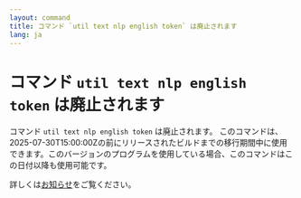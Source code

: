```yaml
---
layout: command
title: コマンド `util text nlp english token` は廃止されます
lang: ja
---
```


# コマンド `util text nlp english token` は廃止されます

コマンド `util text nlp english token` は廃止されます。
このコマンドは、2025-07-30T15:00:00Zの前にリリースされたビルドまでの移行期間中に使用できます。このバージョンのプログラムを使用している場合、このコマンドはこの日付以降も使用可能です。

詳しくは[お知らせ](https://github.com/watermint/toolbox/discussions/905)をご覧ください。


